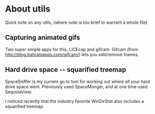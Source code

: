 ﻿# About utils

Quick note on any utils, (where note is too brief to warrant a whole file)

## Capturing animated gifs

Two super simple apps for this, LICEcap and gifcam.  Gifcam (from <http://blog.bahraniapps.com/gifcam/>) lets you edit/remove frames.

## Hard drive space -- squarified treemap

SpaceSniffer is my current go to tool for working out where all your hard drive space went. Previously used SpaceMonger, and at one time used SequoiaView.

I noticed recently that the industry favorite WinDirStat also includes a squarified treemap.
